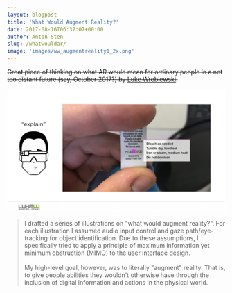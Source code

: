 ```yaml
---
layout: blogpost
title: 'What Would Augment Reality?'
date: 2017-08-16T06:37:07+00:00
author: Anton Sten
slug: /whatwouldar/
image: 'images/ww_augmentreality1_2x.png'
---
```


~~Great piece of thinking on what AR would mean for ordinary people in a not too distant future (say, October 2017?) by [Luke Wroblewski](https://www.lukew.com/ff/entry.asp?1974).~~

![What would AR](/images/ww_augmentreality1_2x.png)

>I drafted a series of illustrations on "what would augment reality?". For each illustration I assumed audio input control and gaze path/eye-tracking for object identification. Due to these assumptions, I specifically tried to apply a principle of maximum information yet minimum obstruction (MIMO) to the user interface design.
<br><br>
My high-level goal, however, was to literally "augment" reality. That is, to give people abilities they wouldn't otherwise have through the inclusion of digital information and actions in the physical world.
